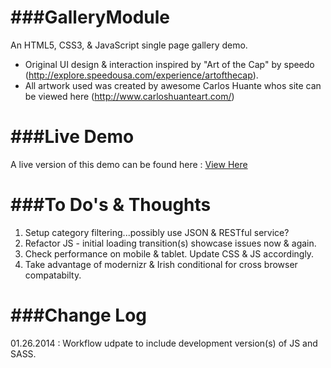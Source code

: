 ###GalleryModule
======================

An HTML5, CSS3, &amp; JavaScript single page gallery demo.


* Original UI design & interaction inspired by "Art of the Cap" by speedo (http://explore.speedousa.com/experience/artofthecap).  </li>
* All artwork used was created by awesome Carlos Huante whos site can be viewed here (http://www.carloshuanteart.com/)</li>



###Live Demo
======================

A live version of this demo can be found here : <a href="http://matrsomething.com/demos/GalleryModule/">View Here</a>



###To Do's &amp; Thoughts
======================

1. Setup category filtering...possibly use JSON &amp; RESTful service? </li>
2. Refactor JS - initial loading transition(s) showcase issues now &amp; again.</li>
3. Check performance on mobile &amp; tablet.  Update CSS &amp; JS accordingly. </li>
4. Take advantage of modernizr &amp; Irish conditional <html> for cross browser compatabilty.</li>




###Change Log
======================

01.26.2014 : Workflow udpate to include development version(s) of JS and SASS.
